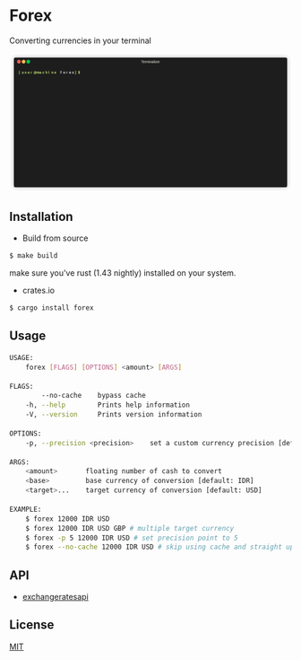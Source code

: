 # Forex
Converting currencies in your terminal

![forex demo](resource/demo.gif)

## Installation
- Build from source

``` sh
$ make build
```
make sure you've rust (1.43 nightly) installed on your system.

- crates.io

``` sh
$ cargo install forex
```

## Usage

``` sh
USAGE:
    forex [FLAGS] [OPTIONS] <amount> [ARGS]

FLAGS:
        --no-cache    bypass cache
    -h, --help        Prints help information
    -V, --version     Prints version information

OPTIONS:
    -p, --precision <precision>    set a custom currency precision [default: 2]

ARGS:
    <amount>       floating number of cash to convert
    <base>         base currency of conversion [default: IDR]
    <target>...    target currency of conversion [default: USD]
    
EXAMPLE:
    $ forex 12000 IDR USD
    $ forex 12000 IDR USD GBP # multiple target currency
    $ forex -p 5 12000 IDR USD # set precision point to 5
    $ forex --no-cache 12000 IDR USD # skip using cache and straight up call the API
```

## API
- [exchangeratesapi](https://exchangeratesapi.io/)

## License
[MIT](https://opensource.org/licenses/MIT)
